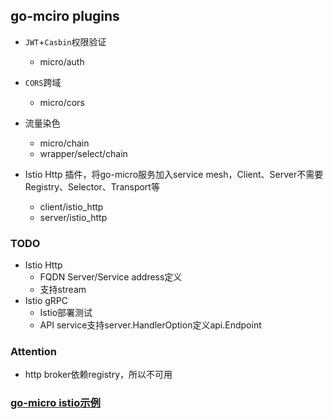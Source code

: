 ## go-mciro plugins

- `JWT`+`Casbin`权限验证
	- micro/auth
- `CORS`跨域
	- micro/cors
- 流量染色
	- micro/chain
	- wrapper/select/chain
	
- Istio Http 插件，将go-micro服务加入service mesh，Client、Server不需要Registry、Selector、Transport等
	- client/istio_http
	- server/istio_http	

### TODO
- Istio Http
    - FQDN Server/Service address定义
    - 支持stream
- Istio gRPC
    - Istio部署测试
    - API service支持server.HandlerOption定义api.Endpoint
    
### Attention
- http broker依赖registry，所以不可用
       
### [go-micro istio示例](https://github.com/hb-go/micro/tree/master/istio)
